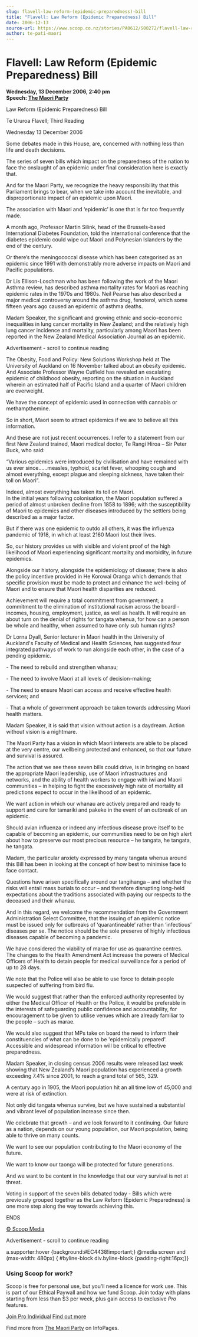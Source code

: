 ```yaml
---
slug: flavell-law-reform-(epidemic-preparedness)-bill
title: "Flavell: Law Reform (Epidemic Preparedness) Bill"
date: 2006-12-13
source-url: https://www.scoop.co.nz/stories/PA0612/S00272/flavell-law-reform-epidemic-preparedness-bill.htm
author: te-pati-maori
---
```

Flavell: Law Reform (Epidemic Preparedness) Bill
================================================

**Wednesday, 13 December 2006, 2:40 pm**  
**Speech: [The Maori Party](https://info.scoop.co.nz/The_Maori_Party)**

Law Reform (Epidemic Preparedness) Bill

  
Te Ururoa Flavell; Third Reading

  
Wednesday 13 December 2006

  
Some debates made in this House, are, concerned with nothing less than life and death decisions.

The series of seven bills which impact on the preparedness of the nation to face the onslaught of an epidemic under final consideration here is exactly that.

And for the Maori Party, we recognize the heavy responsibility that this Parliament brings to bear, when we take into account the inevitable, and disproportionate impact of an epidemic upon Maori.

The association with Maori and ‘epidemic’ is one that is far too frequently made.

A month ago, Professor Martin Silink, head of the Brussels-based International Diabetes Foundation, told the international conference that the diabetes epidemic could wipe out Maori and Polynesian Islanders by the end of the century.

Or there’s the meningococcal disease which has been categorised as an epidemic since 1991 with demonstrably more adverse impacts on Maori and Pacific populations.

Dr Lis Ellison-Loschman who has been following the work of the Maori Asthma review, has described asthma mortality rates for Maori as reaching epidemic rates in the 1970s and 1980s. Neil Pearse has also described a major medical controversy around the asthma drug, fenoterol, which some fifteen years ago caused an epidemic of asthma deaths.

Madam Speaker, the significant and growing ethnic and socio-economic inequalities in lung cancer mortality in New Zealand; and the relatively high lung cancer incidence and mortality, particularly among Maori has been reported in the New Zealand Medical Association Journal as an epidemic.

Advertisement - scroll to continue reading





The Obesity, Food and Policy: New Solutions Workshop held at The University of Auckland on 16 November talked about an obesity epidemic. And Associate Professor Wayne Cutfield has revealed an escalating epidemic of childhood obesity, reporting on the situation in Auckland wherein an estimated half of Pacific Island and a quarter of Maori children are overweight.

We have the concept of epidemic used in connection with cannabis or methampthemine.

So in short, Maori seem to attract epidemics if we are to believe all this information.

And these are not just recent occurrences. I refer to a statement from our first New Zealand trained, Maori medical doctor, Te Rangi Hiroa – Sir Peter Buck, who said:

“Various epidemics were introduced by civilisation and have remained with us ever since……measles, typhoid, scarlet fever, whooping cough and almost everything, except plague and sleeping sickness, have taken their toll on Maori”.

Indeed, almost everything has taken its toll on Maori.  
In the initial years following colonisation, the Maori population suffered a period of almost unbroken decline from 1858 to 1896; with the susceptibility of Maori to epidemics and other diseases introduced by the settlers being described as a major factor.

But if there was one epidemic to outdo all others, it was the influenza pandemic of 1918, in which at least 2160 Maori lost their lives.

So, our history provides us with visible and violent proof of the high likelihood of Maori experiencing significant mortality and morbidity, in future epidemics.

Alongside our history, alongside the epidemiology of disease; there is also the policy incentive provided in He Korowai Oranga which demands that specific provision must be made to protect and enhance the well-being of Maori and to ensure that Maori health disparities are reduced.

Achievement will require a total commitment from government; a commitment to the elimination of institutional racism across the board - incomes, housing, employment, justice, as well as health. It will require an about turn on the denial of rights for tangata whenua, for how can a person be whole and healthy, when assumed to have only sub human rights?

Dr Lorna Dyall, Senior lecturer in Maori health in the University of Auckland's Faculty of Medical and Health Sciences, has suggested four integrated pathways of work to run alongside each other, in the case of a pending epidemic.

\- The need to rebuild and strengthen whanau;

\- The need to involve Maori at all levels of decision-making;

\- The need to ensure Maori can access and receive effective health services; and

\- That a whole of government approach be taken towards addressing Maori health matters.

Madam Speaker, it is said that vision without action is a daydream. Action without vision is a nightmare.

The Maori Party has a vision in which Maori interests are able to be placed at the very centre, our wellbeing protected and enhanced, so that our future and survival is assured.

The action that we see these seven bills could drive, is in bringing on board the appropriate Maori leadership, use of Maori infrastructures and networks, and the ability of health workers to engage with iwi and Maori communities – in helping to fight the excessively high rate of mortality all predictions expect to occur in the likelihood of an epidemic.

We want action in which our whanau are actively prepared and ready to support and care for tamariki and pakeke in the event of an outbreak of an epidemic.

Should avian influenza or indeed any infectious disease prove itself to be capable of becoming an epidemic, our communities need to be on high alert about how to preserve our most precious resource – he tangata, he tangata, he tangata.

Madam, the particular anxiety expressed by many tangata whenua around this Bill has been in looking at the concept of how best to minimise face to face contact.

Questions have arisen specifically around our tangihanga – and whether the risks will entail mass burials to occur – and therefore disrupting long-held expectations about the traditions associated with paying our respects to the deceased and their whanau.

And in this regard, we welcome the recommendation from the Government Administration Select Committee, that the issuing of an epidemic notice must be issued only for outbreaks of ‘quarantineable’ rather than ‘infectious’ diseases per se. The notice should be the sole preserve of highly infectious diseases capable of becoming a pandemic.

We have considered the viability of marae for use as quarantine centres. The changes to the Health Amendment Act increase the powers of Medical Officers of Health to detain people for medical surveillance for a period of up to 28 days.

We note that the Police will also be able to use force to detain people suspected of suffering from bird flu.

We would suggest that rather than the enforced authority represented by either the Medical Officer of Health or the Police, it would be preferable in the interests of safeguarding public confidence and accountability, for encouragement to be given to utilise venues which are already familiar to the people – such as marae.

We would also suggest that MPs take on board the need to inform their constituencies of what can be done to be 'epidemically prepared'. Accessible and widespread information will be critical to effective preparedness.

Madam Speaker, in closing census 2006 results were released last week showing that New Zealand’s Maori population has experienced a growth exceeding 7.4% since 2001, to reach a grand total of 565, 329.

A century ago in 1905, the Maori population hit an all time low of 45,000 and were at risk of extinction.

Not only did tangata whenua survive, but we have sustained a substantial and vibrant level of population increase since then.

We celebrate that growth – and we look forward to it continuing. Our future as a nation, depends on our young population, our Maori population, being able to thrive on many counts.

We want to see our population contributing to the Maori economy of the future.

We want to know our taonga will be protected for future generations.

And we want to be content in the knowledge that our very survival is not at threat.

Voting in support of the seven bills debated today - Bills which were previously grouped together as the Law Reform (Epidemic Preparedness) is one more step along the way towards achieving this.

  
ENDS

[© Scoop Media](http://www.scoop.co.nz/about/terms.html)  

Advertisement - scroll to continue reading



a.supporter:hover {background:#EC4438!important;} @media screen and (max-width: 480px) { #byline-block div.byline-block {padding-right:16px;}}

### Using Scoop for work?

Scoop is free for personal use, but you’ll need a licence for work use. This is part of our Ethical Paywall and how we fund Scoop. Join today with plans starting from less than $3 per week, plus gain access to exclusive _Pro_ features.  
  
[Join Pro Individual](https://pro.scoop.co.nz/Individual/?from=ProIn24) [Find out more](https://pro.scoop.co.nz/using-scoop-for-work/?from=ProIn24)

Find more from [The Maori Party](https://info.scoop.co.nz/The_Maori_Party) on InfoPages.
